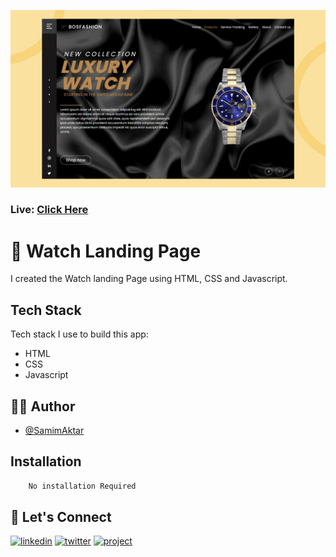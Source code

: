 [![MasterHead](https://raw.githubusercontent.com/Samim-Aktar-coder/Watch-landing-page/main/Github%20Banner.png)](https://samim-watch.netlify.app)

### Live: [Click Here](https://samim-watch.netlify.app)

# 🚀 Watch Landing Page

I created the Watch landing Page using HTML, CSS and Javascript.

## Tech Stack

Tech stack I use to build this app:

- HTML
- CSS
- Javascript

## 🙋‍♂️ Author

- [@SamimAktar](https://github.com/Samim-Aktar-coder)

## Installation


```bash
    No installation Required
```

## 🔗 Let's Connect

[![linkedin](https://img.shields.io/badge/linkedin-0A66C2?style=for-the-badge&logo=linkedin&logoColor=white)](https://www.linkedin.com/in/samimaktr/)
[![twitter](https://img.shields.io/badge/twitter-1DA1F2?style=for-the-badge&logo=twitter&logoColor=white)](https://twitter.com/hellosamaktr)
[![project](https://img.shields.io/badge/project_link-96C43A?style=for-the-badge&logo=tp-link&logoColor=white)](https://glu-sc.netlify.app)
